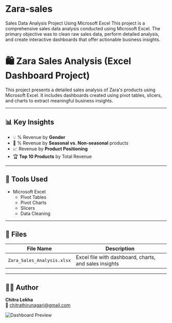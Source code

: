 # Zara-sales
Sales Data Analysis Project Using Microsoft Excel This project is a comprehensive sales data analysis conducted using Microsoft Excel. The primary objective was to clean raw sales data, perform detailed analysis, and create interactive dashboards that offer actionable business insights. 
# 🛍️ Zara Sales Analysis (Excel Dashboard Project)

This project presents a detailed sales analysis of Zara's products using Microsoft Excel. It includes dashboards created using pivot tables, slicers, and charts to extract meaningful business insights.

---

## 📊 Key Insights

- 💡 % Revenue by **Gender**
- 📆 % Revenue by **Seasonal vs. Non-seasonal** products
- 📈 Revenue by **Product Positioning**
- 🏆 **Top 10 Products** by Total Revenue

---

## 🧰 Tools Used

- Microsoft Excel
  - Pivot Tables
  - Pivot Charts
  - Slicers
  - Data Cleaning

---

## 📁 Files

| File Name | Description |
|-----------|-------------|
| `Zara_Sales_Analysis.xlsx` | Excel file with dashboard, charts, and sales insights |

---

## 👩‍💻 Author

**Chitra Lekha**  
📧 chitrathirunagari@gmail.com  


![Dashboard Preview](dashboard_preview.png)

